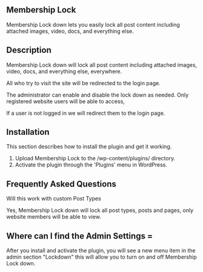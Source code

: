 ## Membership Lock 

Membership Lock down lets you easily lock all post content including attached images, video, docs, and everything else.


## Description

Membership Lock down will lock all post content including attached images, video, docs, and everything else, everywhere.

All who try to visit the site will be redirected to the login page.

The administrator can enable and disable the lock down as needed.
Only registered website users will be able to access,

If a user is not logged in we will redirect them to the login page.

## Installation

This section describes how to install the plugin and get it working.

1. Upload Membership Lock to the /wp-content/plugins/ directory.
2. Activate the plugin through the \'Plugins\' menu in WordPress.


## Frequently Asked Questions 

 Will this work with custom Post Types

Yes, Membership Lock down will lock all post types, posts and pages, only website members will be able to view.

## Where can I find the Admin Settings =

After you install and activate the plugin, you will see a new menu item in the admin section "Lockdown" this will allow you to turn on and off Membership Lock down.

